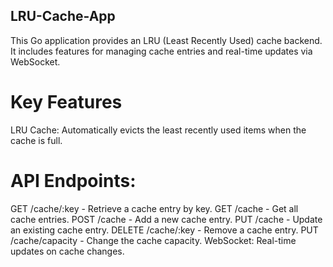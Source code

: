 ## LRU-Cache-App
This Go application provides an LRU (Least Recently Used) cache backend. It includes features for managing cache entries and real-time updates via WebSocket.

# Key Features
LRU Cache: Automatically evicts the least recently used items when the cache is full.

# API Endpoints:
GET /cache/:key - Retrieve a cache entry by key.
GET /cache - Get all cache entries.
POST /cache - Add a new cache entry.
PUT /cache - Update an existing cache entry.
DELETE /cache/:key - Remove a cache entry.
PUT /cache/capacity - Change the cache capacity.
WebSocket: Real-time updates on cache changes.
